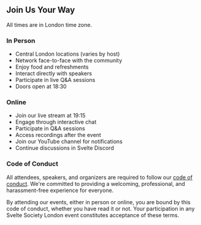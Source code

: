 ## Join Us Your Way

All times are in London time zone.

### In Person

- Central London locations (varies by host)
- Network face-to-face with the community
- Enjoy food and refreshments
- Interact directly with speakers
- Participate in live Q&A sessions
- Doors open at 18:30

### Online

- Join our live stream at 19:15
- Engage through interactive chat
- Participate in Q&A sessions
- Access recordings after the event
- Join our YouTube channel for notifications
- Continue discussions in Svelte Discord

### Code of Conduct

All attendees, speakers, and organizers are required to follow our
[code of conduct](./code-of-conduct). We're committed to providing a
welcoming, professional, and harassment-free experience for everyone.

By attending our events, either in person or online, you are bound by
this code of conduct, whether you have read it or not. Your
participation in any Svelte Society London event constitutes
acceptance of these terms.
